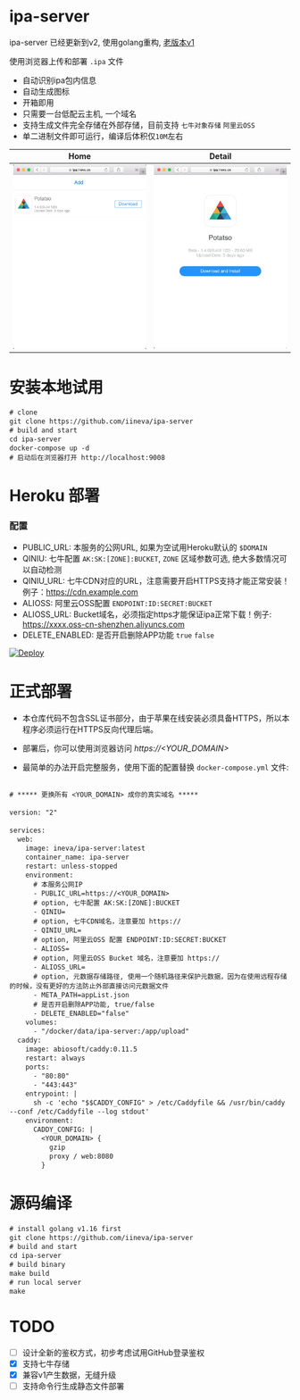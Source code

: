# ipa-server

ipa-server 已经更新到v2, 使用golang重构, [老版本v1](https://github.com/iineva/ipa-server/tree/v1)

使用浏览器上传和部署 `.ipa` 文件

* 自动识别ipa包内信息
* 自动生成图标
* 开箱即用
* 只需要一台低配云主机, 一个域名
* 支持生成文件完全存储在外部存储，目前支持 `七牛对象存储` `阿里云OSS`
* 单二进制文件即可运行，编译后体积仅`10M`左右

Home | Detail |
 --- | ---
![](snapshot/en/1.jpeg) | ![](snapshot/en/2.jpeg)


# 安装本地试用

```shell
# clone
git clone https://github.com/iineva/ipa-server
# build and start
cd ipa-server
docker-compose up -d
# 启动后在浏览器打开 http://localhost:9008
```

# Heroku 部署

### 配置

* PUBLIC_URL: 本服务的公网URL, 如果为空试用Heroku默认的 `$DOMAIN`
* QINIU: 七牛配置 `AK:SK:[ZONE]:BUCKET`, `ZONE` 区域参数可选, 绝大多数情况可以自动检测
* QINIU_URL: 七牛CDN对应的URL，注意需要开启HTTPS支持才能正常安装！例子：https://cdn.example.com
* ALIOSS: 阿里云OSS配置 `ENDPOINT:ID:SECRET:BUCKET`
* ALIOSS_URL: Bucket域名，必须指定https才能保证ipa正常下载！例子: https://xxxx.oss-cn-shenzhen.aliyuncs.com
* DELETE_ENABLED: 是否开启删除APP功能 `true` `false`

[![Deploy](https://www.herokucdn.com/deploy/button.svg)](https://heroku.com/deploy?template=https://github.com/iineva/ipa-server)


# 正式部署

* 本仓库代码不包含SSL证书部分，由于苹果在线安装必须具备HTTPS，所以本程序必须运行在HTTPS反向代理后端。

* 部署后，你可以使用浏览器访问 *https://\<YOUR_DOMAIN\>*

* 最简单的办法开启完整服务，使用下面的配置替换 `docker-compose.yml` 文件:

```

# ***** 更换所有 <YOUR_DOMAIN> 成你的真实域名 *****

version: "2"

services:
  web:
    image: ineva/ipa-server:latest
    container_name: ipa-server
    restart: unless-stopped
    environment:
      # 本服务公网IP
      - PUBLIC_URL=https://<YOUR_DOMAIN>
      # option, 七牛配置 AK:SK:[ZONE]:BUCKET
      - QINIU=
      # option, 七牛CDN域名，注意要加 https://
      - QINIU_URL=
      # option, 阿里云OSS 配置 ENDPOINT:ID:SECRET:BUCKET
      - ALIOSS=
      # option, 阿里云OSS Bucket 域名，注意要加 https://
      - ALIOSS_URL=
      # option, 元数据存储路径, 使用一个随机路径来保护元数据，因为在使用远程存储的时候，没有更好的方法防止外部直接访问元数据文件
      - META_PATH=appList.json
      # 是否开启删除APP功能, true/false
      - DELETE_ENABLED="false"
    volumes:
      - "/docker/data/ipa-server:/app/upload"
  caddy:
    image: abiosoft/caddy:0.11.5
    restart: always
    ports:
      - "80:80"
      - "443:443"
    entrypoint: |
      sh -c 'echo "$$CADDY_CONFIG" > /etc/Caddyfile && /usr/bin/caddy --conf /etc/Caddyfile --log stdout'
    environment:
      CADDY_CONFIG: |
        <YOUR_DOMAIN> {
          gzip
          proxy / web:8080
        }
```

# 源码编译

```shell
# install golang v1.16 first
git clone https://github.com/iineva/ipa-server
# build and start
cd ipa-server
# build binary
make build
# run local server
make
```

# TODO

- [ ] 设计全新的鉴权方式，初步考虑试用GitHub登录鉴权
- [x] 支持七牛存储
- [x] 兼容v1产生数据，无缝升级
- [ ] 支持命令行生成静态文件部署
